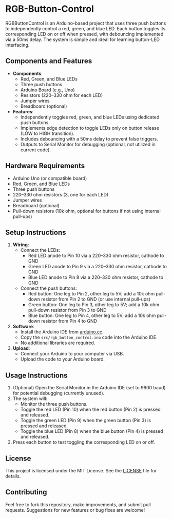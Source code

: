 # RGB-Button-Control

RGBButtonControl is an Arduino-based project that uses three push buttons to independently control a red, green, and blue LED. Each button toggles its corresponding LED on or off when pressed, with debouncing implemented via a 50ms delay. The system is simple and ideal for learning button-LED interfacing.

## Components and Features
- **Components**:
  - Red, Green, and Blue LEDs
  - Three push buttons
  - Arduino Board (e.g., Uno)
  - Resistors (220–330 ohm for each LED)
  - Jumper wires
  - Breadboard (optional)
- **Features**:
  - Independently toggles red, green, and blue LEDs using dedicated push buttons.
  - Implements edge detection to toggle LEDs only on button release (LOW to HIGH transition).
  - Includes debouncing with a 50ms delay to prevent false triggers.
  - Outputs to Serial Monitor for debugging (optional, not utilized in current code).

## Hardware Requirements
- Arduino Uno (or compatible board)
- Red, Green, and Blue LEDs
- Three push buttons
- 220–330 ohm resistors (3, one for each LED)
- Jumper wires
- Breadboard (optional)
- Pull-down resistors (10k ohm, optional for buttons if not using internal pull-ups)

## Setup Instructions
1. **Wiring**:
   - Connect the LEDs:
     - Red LED anode to Pin 10 via a 220–330 ohm resistor, cathode to GND
     - Green LED anode to Pin 9 via a 220–330 ohm resistor, cathode to GND
     - Blue LED anode to Pin 8 via a 220–330 ohm resistor, cathode to GND
   - Connect the push buttons:
     - Red button: One leg to Pin 2, other leg to 5V; add a 10k ohm pull-down resistor from Pin 2 to GND (or use internal pull-ups)
     - Green button: One leg to Pin 3, other leg to 5V; add a 10k ohm pull-down resistor from Pin 3 to GND
     - Blue button: One leg to Pin 4, other leg to 5V; add a 10k ohm pull-down resistor from Pin 4 to GND
2. **Software**:
   - Install the Arduino IDE from [arduino.cc](https://www.arduino.cc/en/software).
   - Copy the `src/rgb_button_control.ino` code into the Arduino IDE.
   - No additional libraries are required.
3. **Upload**:
   - Connect your Arduino to your computer via USB.
   - Upload the code to your Arduino board.

## Usage Instructions
1. (Optional) Open the Serial Monitor in the Arduino IDE (set to 9600 baud) for potential debugging (currently unused).
2. The system will:
   - Monitor the three push buttons.
   - Toggle the red LED (Pin 10) when the red button (Pin 2) is pressed and released.
   - Toggle the green LED (Pin 9) when the green button (Pin 3) is pressed and released.
   - Toggle the blue LED (Pin 8) when the blue button (Pin 4) is pressed and released.
3. Press each button to test toggling the corresponding LED on or off.

## License
This project is licensed under the MIT License. See the [LICENSE](LICENSE) file for details.

## Contributing
Feel free to fork this repository, make improvements, and submit pull requests. Suggestions for new features or bug fixes are welcome!
